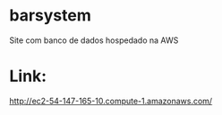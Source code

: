 # barsystem
Site com banco de dados hospedado na AWS

# Link:
http://ec2-54-147-165-10.compute-1.amazonaws.com/
